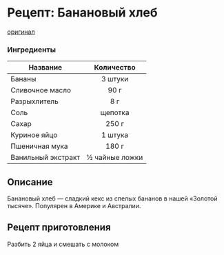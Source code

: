 # Рецепт: Банановый хлеб
[оригинал](https://eda.ru/recepty/vypechka-deserty/bananovyy-hleb-104302)

### Ингредиенты
| Название        	| Количество    |
| -------------   	|:-------------:|
| Бананы| 3 штуки|
| Сливочное масло| 90 г|
| Разрыхлитель| 8 г|
| Соль| щепотка|
| Сахар| 250 г|
| Куриное яйцо| 1 штука|
| Пшеничная мука| 180 г|
| Ванильный экстракт| ½ чайные ложки|




## Описание
Банановый хлеб — сладкий кекс из спелых бананов в нашей «Золотой тысяче». Популярен в Америке и Австралии.

## Рецепт приготовления
Разбить 2 яйца и смешать с молоком
